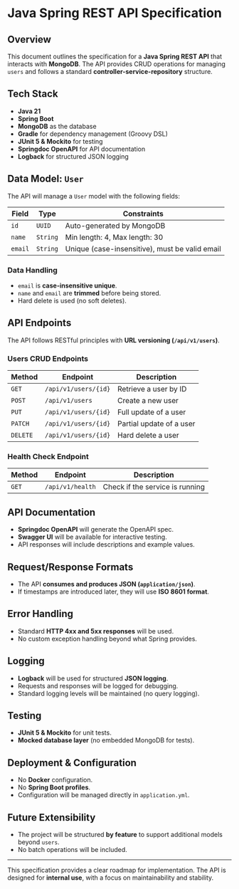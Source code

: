 # Java Spring REST API Specification

## Overview
This document outlines the specification for a **Java Spring REST API** that interacts with **MongoDB**. The API provides CRUD operations for managing `users` and follows a standard **controller-service-repository** structure.

## Tech Stack
- **Java 21**
- **Spring Boot**
- **MongoDB** as the database
- **Gradle** for dependency management (Groovy DSL)
- **JUnit 5 & Mockito** for testing
- **Springdoc OpenAPI** for API documentation
- **Logback** for structured JSON logging

## Data Model: `User`
The API will manage a `User` model with the following fields:

| Field  | Type   | Constraints |
|--------|--------|-------------|
| `id`   | `UUID` | Auto-generated by MongoDB |
| `name` | `String` | Min length: 4, Max length: 30 |
| `email` | `String` | Unique (case-insensitive), must be valid email |

### Data Handling
- `email` is **case-insensitive unique**.
- `name` and `email` are **trimmed** before being stored.
- Hard delete is used (no soft deletes).

## API Endpoints
The API follows RESTful principles with **URL versioning (`/api/v1/users`)**.

### Users CRUD Endpoints
| Method | Endpoint | Description |
|--------|----------|-------------|
| `GET` | `/api/v1/users/{id}` | Retrieve a user by ID |
| `POST` | `/api/v1/users` | Create a new user |
| `PUT` | `/api/v1/users/{id}` | Full update of a user |
| `PATCH` | `/api/v1/users/{id}` | Partial update of a user |
| `DELETE` | `/api/v1/users/{id}` | Hard delete a user |

### Health Check Endpoint
| Method | Endpoint | Description |
|--------|----------|-------------|
| `GET` | `/api/v1/health` | Check if the service is running |

## API Documentation
- **Springdoc OpenAPI** will generate the OpenAPI spec.
- **Swagger UI** will be available for interactive testing.
- API responses will include descriptions and example values.

## Request/Response Formats
- The API **consumes and produces JSON (`application/json`)**.
- If timestamps are introduced later, they will use **ISO 8601 format**.

## Error Handling
- Standard **HTTP 4xx and 5xx responses** will be used.
- No custom exception handling beyond what Spring provides.

## Logging
- **Logback** will be used for structured **JSON logging**.
- Requests and responses will be logged for debugging.
- Standard logging levels will be maintained (no query logging).

## Testing
- **JUnit 5 & Mockito** for unit tests.
- **Mocked database layer** (no embedded MongoDB for tests).

## Deployment & Configuration
- No **Docker** configuration.
- No **Spring Boot profiles**.
- Configuration will be managed directly in `application.yml`.

## Future Extensibility
- The project will be structured **by feature** to support additional models beyond `users`.
- No batch operations will be included.

---
This specification provides a clear roadmap for implementation. The API is designed for **internal use**, with a focus on maintainability and stability.

